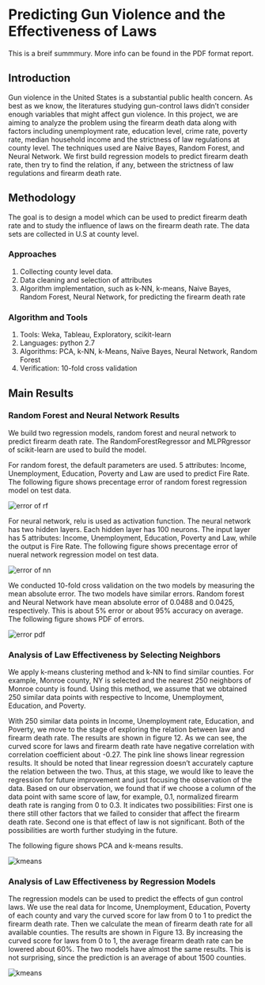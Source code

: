 # Predicting Gun Violence and the Effectiveness of Laws

This is a breif summmury. More info can be found in the PDF format report.



## Introduction

Gun violence in the United States is a substantial public health concern. As best as we know, the literatures studying gun-control laws didn’t consider enough variables that might affect gun violence. In this project, we are aiming to analyze the problem using the firearm death data along with factors including unemployment rate, education level, crime rate, poverty rate, median household income and the strictness of law regulations at county level. The techniques used are Naive Bayes, Random Forest, and Neural Network. We first build regression models to predict firearm death rate, then try to find the relation, if any, between the strictness of law regulations and firearm death rate.


## Methodology

The goal is to design a model which can be used to predict firearm death rate  and to study the influence of laws on the firearm death rate. The data sets are collected in U.S at county level.  

### Approaches
1.  Collecting county level data.
2.  Data cleaning and  selection of attributes
3. Algorithm implementation, such as k-NN, k-means, Naive Bayes, Random Forest, Neural Network, for predicting the firearm death rate

### Algorithm and Tools
1. Tools: Weka, Tableau, Exploratory, scikit-learn
2. Languages: python 2.7
3. Algorithms: PCA, k-NN, k-Means, Naïve Bayes, Neural Network, Random Forest
4. Verification: 10-fold cross validation


## Main Results
### Random Forest and Neural Network Results

We build two regression models, random forest and neural network to predict firearm death rate. The RandomForestRegressor and MLPRgressor of scikit-learn are used to build the model.  


For random forest, the default parameters are used. 5 attributes: Income, Unemployment, Education, Poverty and Law are used  to predict Fire Rate.  The following figure shows precentage error of random forest regression model on test data.

![error of rf](http://d.pr/i/ifNDHs+)

For neural network, relu is used as activation function. The neural network has two hidden layers. Each hidden layer has 100 neurons. The input layer has 5 attributes: Income, Unemployment, Education, Poverty and Law, while the output is Fire Rate. The following figure shows precentage error of nueral network regression model on test data.

![error of nn](http://d.pr/i/zouIHz+)

We conducted 10-fold cross validation on the two models by measuring the mean absolute error. The two models have similar errors. Random forest and Neural Network have mean absolute error of 0.0488  and 0.0425, respectively. This is about 5% error or about 95% accuracy on average. The following figure shows PDF of errors.

![error pdf](http://d.pr/i/HT9EVF+)

### Analysis of Law Effectiveness by Selecting Neighbors 

   We apply k-means clustering method and k-NN to find similar counties. For example, Monroe county, NY is selected and the nearest 250 neighbors of Monroe county is found. Using this method, we assume that we obtained 250 similar data points with respective to Income, Unemployment, Education, and Poverty.  
   
 
With 250 similar data points in Income, Unemployment rate, Education, and Poverty, we move to the stage of exploring the relation between law and firearm death rate. The results are shown in figure 12. As we can see, the curved score for laws and firearm death rate have negative correlation with correlation coefficient about -0.27. The pink line shows linear regression results. It should be noted that linear regression doesn’t accurately capture the relation between the two. Thus, at this stage, we would like to leave the regression for future improvement and just focusing the observation of the data. Based on our observation, we found that if we choose a column of the data point with same score of law, for example, 0.1, normalized firearm death rate is ranging from 0 to 0.3. It indicates two possibilities: First one is there still other factors that we failed to consider that affect the firearm death rate. Second one is that effect of law is not significant. Both of the possibilities are worth further studying in the future.

The following figure shows PCA and k-means results.


![kmeans](http://d.pr/i/LCW49A+)


### Analysis of Law Effectiveness by Regression Models
The regression models can be used to predict the effects of gun control laws. We use the real data for Income, Unemployment, Education, Poverty of each county and vary the curved score for law from 0  to 1 to predict the firearm death rate. Then we calculate the mean of firearm death rate for all available counties. The results are shown in Figure 13. By increasing the curved score for laws from 0 to 1, the average firearm death rate can be lowered about 60%. The two models have almost the same results. This is not surprising, since the prediction is an average of about 1500 counties. 


![kmeans](http://d.pr/i/HCYNNb+)